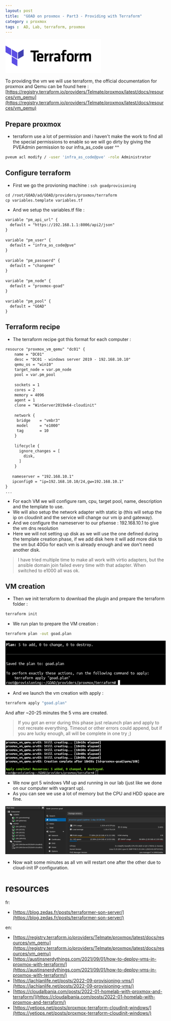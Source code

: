 ```yaml
---
layout: post
title:  "GOAD on proxmox - Part3 - Providing with Terraform"
category : proxmox
tags :  AD, Lab, terraform, proxmox
---
```


![terraform-logo.png](/assets/blog/proxmox/terraform-logo.png)

To providing the vm we will use terraform, the official documentation for proxmox and Qemu can be found here : [https://registry.terraform.io/providers/Telmate/proxmox/latest/docs/resources/vm_qemu](https://registry.terraform.io/providers/Telmate/proxmox/latest/docs/resources/vm_qemu)

## Prepare proxmox

- terraform use a lot of permission and i haven't make the work to find all the special permissions to enable so we will go dirty by giving the PVEAdmin permission to our infra_as_code user ^^

```bash
pveum acl modify / -user 'infra_as_code@pve' -role Administrator
```

## Configure terraform

- First we go the provioning machine : `ssh goadprovisioning`

```
cd /root/GOAD/ad/GOAD/providers/proxmox/terraform
cp variables.template variables.tf
```

- And we setup the variables.tf file : 

```
variable "pm_api_url" {
  default = "https://192.168.1.1:8006/api2/json"
}

variable "pm_user" {
  default = "infra_as_code@pve"
}

variable "pm_password" {
  default = "changeme"
}

variable "pm_node" {
  default = "proxmox-goad"
}

variable "pm_pool" {
  default = "GOAD"
}
```

## Terraform recipe 

- The terraform recipe got this format for each computer :

```
resource "proxmox_vm_qemu" "dc01" {
    name = "DC01"
    desc = "DC01 - windows server 2019 - 192.168.10.10"
    qemu_os = "win10"
    target_node = var.pm_node
    pool = var.pm_pool

    sockets = 1
    cores = 2
    memory = 4096
    agent = 1
    clone = "WinServer2019x64-cloudinit"

    network {
     bridge    = "vmbr3"
     model     = "e1000"
     tag       = 10
    }

    lifecycle {
      ignore_changes = [
        disk,
      ]
    }

   nameserver = "192.168.10.1"
   ipconfig0 = "ip=192.168.10.10/24,gw=192.168.10.1"
}
...
```

- For each VM we will configure ram, cpu, target pool, name, description and the template to use.
- We will also setup the network adapter with static ip (this will setup the ip on cloudinit and the service will change our vm ip and gateway).
- And we configure the nameserver to our pfsense : 192.168.10.1 to give the vm dns resolution
- Here we will not setting up disk as we will use the one defined during the template creation phase, if we add disk here it will add more disk to the vm but 40Go for each vm is already enough and we don't need another disk.

>I have tried multiple time to make all work with virtio adapters, but the ansible domain join failed every time with that adapter. When switched to e1000 all was ok.

## VM creation

- Then we init terraform to download the plugin and prepare the terraform folder :
```bash
terraform init
```

- We run plan to prepare the VM creation :
```bash
terraform plan -out goad.plan
```

![terraform_plan.png](/assets/blog/proxmox/terraform_plan.png)

- And we launch the vm creation with apply :
```bash
terraform apply "goad.plan"
```

And after ~20-25 minutes the 5 vms are created.

> If you got an error during this phase just relaunch plan and apply to not recreate everything. Timeout or other errors could append, but if you are lucky enough, all will be complete in one try ;)

![terraform_complete.png](/assets/blog/proxmox/terraform_complete.png)

- We now got 5 windows VM up and running in our lab (just like we done on our computer with vagrant up).
- As you can see we use a lot of memory but the CPU and HDD space are fine.

![terraform_complete2.png](/assets/blog/proxmox/terraform_complete2.png)

- Now wait some minutes as all vm will restart one after the other due to cloud-init IP configuration.


# resources

fr:
- [https://blog.zedas.fr/posts/terraformer-son-server/](https://blog.zedas.fr/posts/terraformer-son-server/)

en:
- [https://registry.terraform.io/providers/Telmate/proxmox/latest/docs/resources/vm_qemu](https://registry.terraform.io/providers/Telmate/proxmox/latest/docs/resources/vm_qemu)
- [https://austinsnerdythings.com/2021/09/01/how-to-deploy-vms-in-proxmox-with-terraform/](https://austinsnerdythings.com/2021/09/01/how-to-deploy-vms-in-proxmox-with-terraform/)
- [https://lachlanlife.net/posts/2022-09-provisioning-vms/](https://lachlanlife.net/posts/2022-09-provisioning-vms/)
- [https://cloudalbania.com/posts/2022-01-homelab-with-proxmox-and-terraform/](https://cloudalbania.com/posts/2022-01-homelab-with-proxmox-and-terraform/)
- [https://yetiops.net/posts/proxmox-terraform-cloudinit-windows/](https://yetiops.net/posts/proxmox-terraform-cloudinit-windows/)
